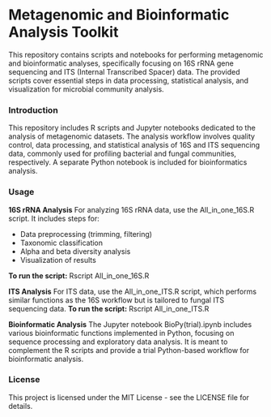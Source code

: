 # Metagenomic and Bioinformatic Analysis Toolkit

This repository contains scripts and notebooks for performing metagenomic and bioinformatic analyses, specifically focusing on 16S rRNA gene sequencing and ITS (Internal Transcribed Spacer) data. 
The provided scripts cover essential steps in data processing, statistical analysis, and visualization for microbial community analysis.

### Introduction

This repository includes R scripts and Jupyter notebooks dedicated to the analysis of metagenomic datasets. 
The analysis workflow involves quality control, data processing, and statistical analysis of 16S and ITS sequencing data, commonly used for profiling bacterial and fungal communities, respectively. 
A separate Python notebook is included for bioinformatics analysis.

### Usage
**16S rRNA Analysis**
For analyzing 16S rRNA data, use the All_in_one_16S.R script. It includes steps for:

- Data preprocessing (trimming, filtering)
- Taxonomic classification
- Alpha and beta diversity analysis
- Visualization of results

**To run the script:**
Rscript All_in_one_16S.R

**ITS Analysis**
For ITS data, use the All_in_one_ITS.R script, which performs similar functions as the 16S workflow but is tailored to fungal ITS sequencing data.
**To run the script:**
Rscript All_in_one_ITS.R

**Bioinformatic Analysis**
The Jupyter notebook BioPy(trial).ipynb includes various bioinformatic functions implemented in Python, focusing on sequence processing and exploratory data analysis. 
It is meant to complement the R scripts and provide a trial Python-based workflow for bioinformatic analysis.

### License

This project is licensed under the MIT License - see the LICENSE file for details.
